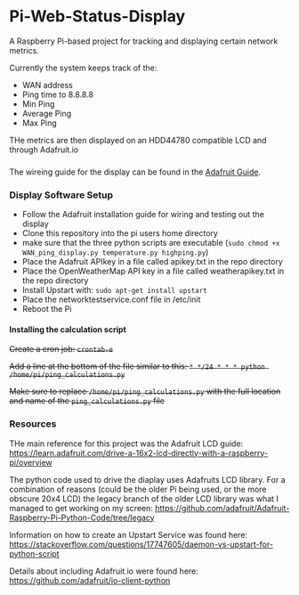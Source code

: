 # Pi-Web-Status-Display
A Raspberry Pi-based project for tracking and displaying certain network metrics.

Currently the system keeps track of the:

- WAN address
- Ping time to 8.8.8.8
- Min Ping
- Average Ping
- Max Ping

THe metrics are then displayed on an HDD44780 compatible LCD and through Adafruit.io

### 

The wireing guide for the display can be found in the [Adafruit Guide](https://learn.adafruit.com/drive-a-16x2-lcd-directly-with-a-raspberry-pi/wiring).

### Display Software Setup
- Follow the Adafruit installation guide for wiring and testing out the display
- Clone this repository into the pi users home directory
- make sure that the three python scripts are executable (`sudo chmod +x WAN_ping_display.py temperature.py highping.py`)
- Place the Adafruit APIkey in a file called apikey.txt in the repo directory
- Place the OpenWeatherMap API key in a file called weatherapikey.txt in the repo directory 
- Install Upstart with: `sudo apt-get install upstart`
- Place the networktestservice.conf file in /etc/init
- Reboot the Pi

#### Installing the calculation script

~~Create a cron job: `crontab-e`~~

~~Add a line at the bottom of the file similar to this: `* */24 * * * python /home/pi/ping_calculations.py`~~

~~Make sure to replace `/home/pi/ping_calculations.py` with the full location and name of the `ping_calculations.py` file~~


### Resources
THe main reference for this project was the Adafruit LCD guide: https://learn.adafruit.com/drive-a-16x2-lcd-directly-with-a-raspberry-pi/overview

The python code used to drive the diaplay uses Adafruits LCD library. For a combination of reasons (could be the older Pi being used, or the more obscure 20x4 LCD) the legacy branch of the older LCD library was what I managed to get working on my screen: https://github.com/adafruit/Adafruit-Raspberry-Pi-Python-Code/tree/legacy

Information on how to create an Upstart Service was found here: https://stackoverflow.com/questions/17747605/daemon-vs-upstart-for-python-script

Details about including Adafruit.io were found here: https://github.com/adafruit/io-client-python





